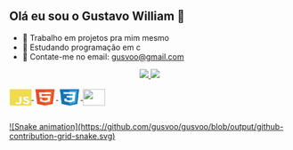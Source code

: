 ## Olá eu sou o Gustavo William 👋

- 🔭 Trabalho em projetos pra mim mesmo
- 🌱 Estudando programação em c
- 👯 Contate-me no email: gusvoo@gmail.com

<div align="center">
  <a href="https://github.com/gusvoo">
  <img height="180em" src="https://github-readme-stats.vercel.app/api?username=gusvoo&show_icons=true&theme=dracula&include_all_commits=true&count_private=true"/>
  <img height="180em" src="https://github-readme-stats.vercel.app/api/top-langs/?username=gusvoo&layout=compact&langs_count=7&theme=dracula">
</div>

<div style="display: inline_block"><br>
  <img align="center" height="30" width="40" src="https://raw.githubusercontent.com/devicons/devicon/master/icons/javascript/javascript-plain.svg">
  <img align="center" height="30" width="40" src="https://raw.githubusercontent.com/devicons/devicon/master/icons/html5/html5-original.svg">
  <img align="center" height="30" width="40" src="https://raw.githubusercontent.com/devicons/devicon/master/icons/css3/css3-original.svg">
  <img align="center" height="30" width="40" src="https://cdn.jsdelivr.net/gh/devicons/devicon/icons/c/c-original.svg">
</div>

##

<div> 
  ![Snake animation](https://github.com/gusvoo/gusvoo/blob/output/github-contribution-grid-snake.svg)
</div>
